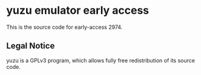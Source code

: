yuzu emulator early access
=============

This is the source code for early-access 2974.

## Legal Notice

yuzu is a GPLv3 program, which allows fully free redistribution of its source code.